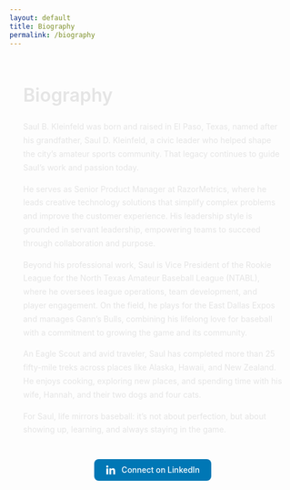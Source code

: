 ```yaml
---
layout: default
title: Biography
permalink: /biography
---
```


<section class="bio-page" style="max-width:900px;margin:4rem auto;padding:0 1.5rem;color:#e5e5e5;">
  <h1 style="font-size:2rem;font-weight:600;margin-bottom:1.5rem;">Biography</h1>

  <p style="line-height:1.7;">
    Saul B. Kleinfeld was born and raised in El Paso, Texas, named after his grandfather,
    Saul D. Kleinfeld, a civic leader who helped shape the city’s amateur sports community.
    That legacy continues to guide Saul’s work and passion today.
  </p>

  <p style="line-height:1.7;">
    He serves as Senior Product Manager at RazorMetrics, where he leads creative technology
    solutions that simplify complex problems and improve the customer experience.
    His leadership style is grounded in servant leadership, empowering teams to succeed
    through collaboration and purpose.
  </p>

  <p style="line-height:1.7;">
    Beyond his professional work, Saul is Vice President of the Rookie League for the
    North Texas Amateur Baseball League (NTABL), where he oversees league operations,
    team development, and player engagement. On the field, he plays for the East Dallas Expos
    and manages Gann’s Bulls, combining his lifelong love for baseball with a commitment
    to growing the game and its community.
  </p>

  <p style="line-height:1.7;">
    An Eagle Scout and avid traveler, Saul has completed more than 25 fifty-mile treks across
    places like Alaska, Hawaii, and New Zealand. He enjoys cooking, exploring new places,
    and spending time with his wife, Hannah, and their two dogs and four cats.
  </p>

  <p style="line-height:1.7;margin-bottom:2rem;">
    For Saul, life mirrors baseball: it’s not about perfection, but about showing up,
    learning, and always staying in the game.
  </p>

  <div style="text-align:center;margin-top:2.5rem;">
    <a href="https://www.linkedin.com/in/saulkleinfeld" target="_blank" rel="noopener" aria-label="LinkedIn"
       style="display:inline-block;background:#0077b5;padding:0.6rem 1.3rem;border-radius:8px;
       color:#fff;text-decoration:none;font-weight:500;">
       <svg xmlns="http://www.w3.org/2000/svg" viewBox="0 0 448 512"
            width="18" height="18" fill="currentColor"
            style="vertical-align:middle;margin-right:6px;">
         <path d="M100.28 448H7.4V149.9h92.88zm-46.44-338a53.77 53.77 0 1 1 53.77-53.77A53.77 53.77 0 0 1 53.84 110zM447.9 448h-92.68V302.4c0-34.7-.7-79.3-48.33-79.3-48.4 0-55.8 37.8-55.8 76.8V448h-92.8V149.9h89.1v40.7h1.3a97.65 97.65 0 0 1 87.8-48.3c93.8 0 111.1 61.7 111.1 141.9V448z"/>
       </svg>
       Connect on LinkedIn
    </a>
  </div>
</section>